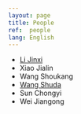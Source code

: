 ```yaml
---
layout: page
title: People
ref:  people
lang: English
---
```


<ul>
    <li><a href="https://en.wikipedia.org/wiki/Li_Jinxi">Li Jinxi</a></li>
    <li>Xiao Jialin</li>
    <li>Wang Shoukang</li>
    <li><a href="wangshuda.pdf">Wang Shuda</a></li>
    <li>Sun Chongyi</li>
    <li>Wei Jiangong</li>
</ul>
